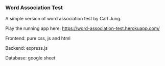 ### Word Association Test

A simple version of word association test by Carl Jung.

Play the running app here: https://word-association-test.herokuapp.com/

Frontend: pure css, js and html

Backend: express.js

Database: google sheet
